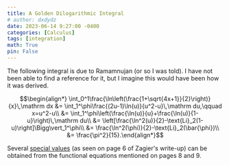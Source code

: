 ```yaml
---
title: A Golden Dilogarithmic Integral
# author: dxdydz
date: 2023-06-14 9:27:00 -0400
categories: [Calculus]
tags: [integration]
math: True
pin: False
---
```


The following integral is due to Ramamnujan (or so I was told). I have not been able to find a reference for it, but I imagine this would have been how it was derived.

$$\begin{align*}    \int_0^1\frac{\ln\left(\frac{1+\sqrt{4x+1}}{2}\right)}{x}\,\mathrm dx &= \int_1^\phi\frac{(2u-1)\ln(u)}{u^2-u}\,\mathrm du,\qquad x=u^2-u\\    &= \int_1^\phi\left(\frac{\ln(u)}{u}+\frac{\ln(u)}{1-u}\right)\,\mathrm du\\    &= \left[\frac{\ln^2(u)}{2}-\text{Li}_2(1-u)\right]\Bigg\vert_1^\phi\\    &= \frac{\ln^2(\phi)}{2}-\text{Li}_2(\bar{\phi})\\    &= \frac{\pi^2}{15}.\end{align*}$$

Several [special values](https://people.mpim-bonn.mpg.de/zagier/files/doi/10.1007/978-3-540-30308-4_1/fulltext.pdf) (as seen on page 6 of Zagier's write-up) can be obtained from the functional equations mentioned on pages 8 and 9.